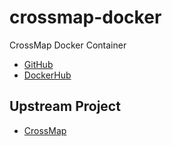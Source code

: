 # crossmap-docker

CrossMap Docker Container

* [GitHub](https://github.com/informationsea/crossmap-docker)
* [DockerHub](https://hub.docker.com/r/informationsea/crossmap)

## Upstream Project

* [CrossMap](http://crossmap.sourceforge.net/)
